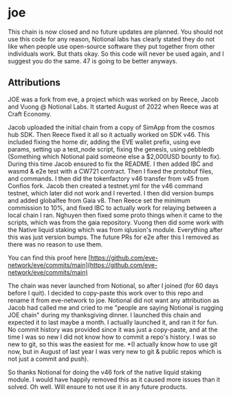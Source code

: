# joe

This chain is now closed and no future updates are planned. You should not use this code for any reason, Notional labs has clearly stated they do not like when people use open-source software they put together from other individuals work. But thats okay. So this code will never be used again, and I suggest you do the same. 47 is going to be better anyways.

## Attributions

JOE was a fork from eve, a project which was worked on by Reece, Jacob and Vuong @ Notional Labs. It started August of 2022 when Reece was at Craft Economy.

Jacob uploaded the initial chain from a copy of SimApp from the cosmos hub SDK. Then Reece fixed it all so it actually worked on SDK v46. This included fixing the home dir, adding the EVE wallet prefix, using eve params, setting up a test_node script, fixing the genesis, using pebbledb (Something which Notional paid someone else a $2,000USD bounty to fix). During this time Jacob ensured to fix the README. I then added IBC and wasmd & e2e test with a CW721 contract. Then I fixed the protobuf files, and commands. I then did the tokenfactory v46 transfer from v45 from Confios fork. Jacob then created a testnet.yml for the v46 command testnet, which later did not work and I reverted. I then did version bumps and added globalfee from Gaia v8. Then Reece set the minimum commission to 10%, and fixed IBC to actually work for relaying between a local chain I ran. Nghuyen then fixed some proto things when it came to the scripts, which was from the gaia repository. Vuong then did some work with the Native liquid staking which was from iqlusion's module. Everything after this was just version bumps. The future PRs for e2e after this I removed as there was no reason to use them.

You can find this proof here [https://github.com/eve-network/eve/commits/main](https://github.com/eve-network/eve/commits/main)

The chain was never launched from Notional, so after I joined (for 60 days before I quit). I decided to copy-paste this work over to this repo and rename it from eve-network to joe.
Notional did not want any attribution as Jacob had called me and cried to me "people are saying Notional is rugging JOE chain" during my thanksgiving dinner. I launched this chain and expected it to last maybe a month. I actually launched it, and ran it for fun. No commit history was provided since it was just a copy-paste, and at the time I was so new I did not know how to commit a repo's history. I was so new to git, so this was the easiest for me. *(I actually know how to use git now, but in August of last year I was very new to git & public repos which is not just a commit and push).

So thanks Notional for doing the v46 fork of the native liquid staking module. I would have happily removed this as it caused more issues than it solved. Oh well. Will ensure to not use it in any future products.
